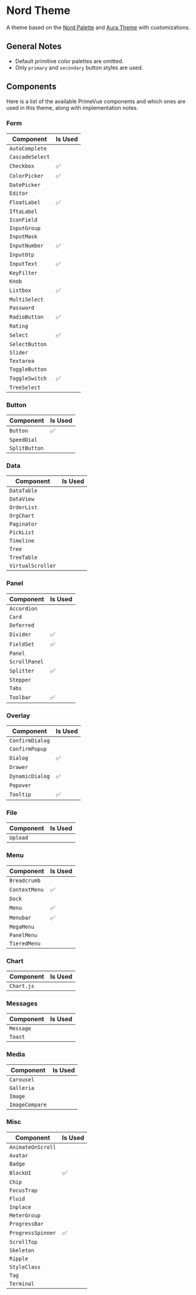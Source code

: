 # Nord Theme

A theme based on the [Nord Palette] and [Aura Theme] with customizations.

[Nord Palette]: https://nordtheme.com/docs/colors-and-palettes
[Aura Theme]: https://github.com/primefaces/primevue/tree/master/packages/themes/src/presets/aura

## General Notes

- Default primitive color palettes are omitted.
- Only `primary` and `secondary` button styles are used.

## Components

Here is a list of the available PrimeVue components and which ones are used in this theme, along with implementation notes.

### Form

| Component       | Is Used |
| --------------- | ------- |
| `AutoComplete`  |         |
| `CascadeSelect` |         |
| `Checkbox`      | ✅      |
| `ColorPicker`   | ✅      |
| `DatePicker`    |         |
| `Editor`        |         |
| `FloatLabel`    | ✅      |
| `IftaLabel`     |         |
| `IconField`     |         |
| `InputGroup`    |         |
| `InputMask`     |         |
| `InputNumber`   | ✅      |
| `InputOtp`      |         |
| `InputText`     | ✅      |
| `KeyFilter`     |         |
| `Knob`          |         |
| `Listbox`       | ✅      |
| `MultiSelect`   |         |
| `Password`      |         |
| `RadioButton`   | ✅      |
| `Rating`        |         |
| `Select`        | ✅      |
| `SelectButton`  |         |
| `Slider`        |         |
| `Textarea`      |         |
| `ToggleButton`  |         |
| `ToggleSwitch`  | ✅      |
| `TreeSelect`    |         |

### Button

| Component     | Is Used |
| ------------- | ------- |
| `Button`      | ✅      |
| `SpeedDial`   |         |
| `SplitButton` |         |

### Data

| Component         | Is Used |
| ----------------- | ------- |
| `DataTable`       |         |
| `DataView`        |         |
| `OrderList`       |         |
| `OrgChart`        |         |
| `Paginator`       |         |
| `PickList`        |         |
| `Timeline`        |         |
| `Tree`            |         |
| `TreeTable`       |         |
| `VirtualScroller` |         |

### Panel

| Component     | Is Used |
| ------------- | ------- |
| `Accordion`   |         |
| `Card`        |         |
| `Deferred`    |         |
| `Divider`     | ✅      |
| `FieldSet`    | ✅      |
| `Panel`       |         |
| `ScrollPanel` |         |
| `Splitter`    | ✅      |
| `Stepper`     |         |
| `Tabs`        |         |
| `Toolbar`     | ✅      |

### Overlay

| Component       | Is Used |
| --------------- | ------- |
| `ConfirmDialog` |         |
| `ConfirmPopup`  |         |
| `Dialog`        | ✅      |
| `Drawer`        |         |
| `DynamicDialog` | ✅      |
| `Popover`       |         |
| `Tooltip`       | ✅      |

### File

| Component | Is Used |
| --------- | ------- |
| `Upload`  |         |

### Menu

| Component     | Is Used |
| ------------- | ------- |
| `Breadcrumb`  |         |
| `ContextMenu` | ✅      |
| `Dock`        |         |
| `Menu`        | ✅      |
| `Menubar`     | ✅      |
| `MegaMenu`    |         |
| `PanelMenu`   |         |
| `TieredMenu`  |         |

### Chart

| Component  | Is Used |
| ---------- | ------- |
| `Chart.js` |         |

### Messages

| Component | Is Used |
| --------- | ------- |
| `Message` |         |
| `Toast`   |         |

### Media

| Component      | Is Used |
| -------------- | ------- |
| `Carousel`     |         |
| `Galleria`     |         |
| `Image`        |         |
| `ImageCompare` |         |

### Misc

| Component         | Is Used |
| ----------------- | ------- |
| `AnimateOnScroll` |         |
| `Avatar`          |         |
| `Badge`           |         |
| `BlockUI`         | ✅      |
| `Chip`            |         |
| `FocusTrap`       |         |
| `Fluid`           |         |
| `Inplace`         |         |
| `MeterGroup`      |         |
| `ProgressBar`     |         |
| `ProgressSpinner` | ✅      |
| `ScrollTop`       |         |
| `Skeleton`        |         |
| `Ripple`          |         |
| `StyleClass`      |         |
| `Tag`             |         |
| `Terminal`        |         |
